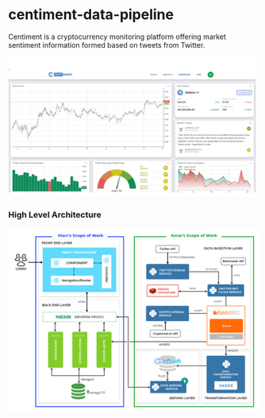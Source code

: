 # centiment-data-pipeline

Centiment is a cryptocurrency monitoring platform offering market sentiment information formed based on tweets from Twitter.

![Dashboard Preview](/docs/dashboard-preview.png)

### High Level Architecture

![High level architecture](/docs/high-level-architecture.png)